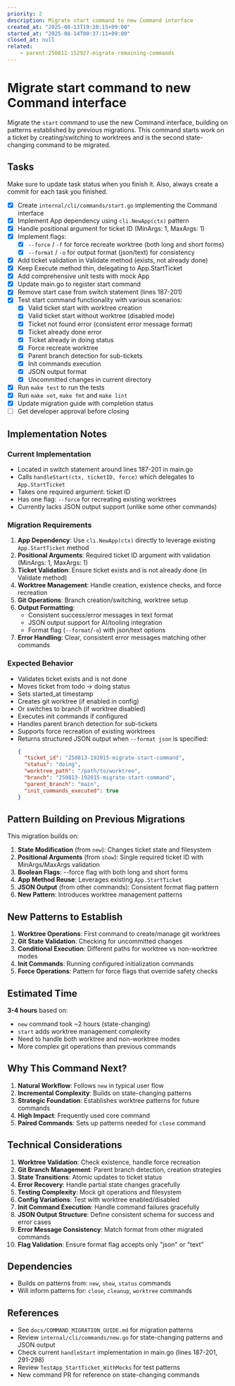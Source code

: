 ```yaml
---
priority: 2
description: Migrate start command to new Command interface
created_at: "2025-08-13T19:20:15+09:00"
started_at: "2025-08-14T00:37:11+09:00"
closed_at: null
related:
    - parent:250812-152927-migrate-remaining-commands
---
```


# Migrate start command to new Command interface

Migrate the `start` command to use the new Command interface, building on patterns established by previous migrations. This command starts work on a ticket by creating/switching to worktrees and is the second state-changing command to be migrated.

## Tasks
Make sure to update task status when you finish it. Also, always create a commit for each task you finished.

- [x] Create `internal/cli/commands/start.go` implementing the Command interface
- [x] Implement App dependency using `cli.NewApp(ctx)` pattern
- [x] Handle positional argument for ticket ID (MinArgs: 1, MaxArgs: 1)
- [x] Implement flags:
  - [x] `--force` / `-f` for force recreate worktree (both long and short forms)
  - [x] `--format` / `-o` for output format (json/text) for consistency
- [x] Add ticket validation in Validate method (exists, not already done)
- [x] Keep Execute method thin, delegating to App.StartTicket
- [x] Add comprehensive unit tests with mock App
- [x] Update main.go to register start command
- [x] Remove start case from switch statement (lines 187-201)
- [x] Test start command functionality with various scenarios:
  - [x] Valid ticket start with worktree creation
  - [x] Valid ticket start without worktree (disabled mode)
  - [x] Ticket not found error (consistent error message format)
  - [x] Ticket already done error
  - [x] Ticket already in doing status
  - [x] Force recreate worktree
  - [x] Parent branch detection for sub-tickets
  - [x] Init commands execution
  - [x] JSON output format
  - [x] Uncommitted changes in current directory
- [x] Run `make test` to run the tests
- [x] Run `make vet`, `make fmt` and `make lint`
- [x] Update migration guide with completion status
- [ ] Get developer approval before closing

## Implementation Notes

### Current Implementation
- Located in switch statement around lines 187-201 in main.go
- Calls `handleStart(ctx, ticketID, force)` which delegates to `App.StartTicket`
- Takes one required argument: ticket ID
- Has one flag: `--force` for recreating existing worktrees
- Currently lacks JSON output support (unlike some other commands)

### Migration Requirements
1. **App Dependency**: Use `cli.NewApp(ctx)` directly to leverage existing `App.StartTicket` method
2. **Positional Arguments**: Required ticket ID argument with validation (MinArgs: 1, MaxArgs: 1)
3. **Ticket Validation**: Ensure ticket exists and is not already done (in Validate method)
4. **Worktree Management**: Handle creation, existence checks, and force recreation
5. **Git Operations**: Branch creation/switching, worktree setup
6. **Output Formatting**: 
   - Consistent success/error messages in text format
   - JSON output support for AI/tooling integration
   - Format flag (`--format`/`-o`) with json/text options
7. **Error Handling**: Clear, consistent error messages matching other commands

### Expected Behavior
- Validates ticket exists and is not done
- Moves ticket from todo → doing status  
- Sets started_at timestamp
- Creates git worktree (if enabled in config)
- Or switches to branch (if worktree disabled)
- Executes init commands if configured
- Handles parent branch detection for sub-tickets
- Supports force recreation of existing worktrees
- Returns structured JSON output when `--format json` is specified:
  ```json
  {
    "ticket_id": "250813-192015-migrate-start-command",
    "status": "doing",
    "worktree_path": "/path/to/worktree",
    "branch": "250813-192015-migrate-start-command",
    "parent_branch": "main",
    "init_commands_executed": true
  }
  ```

## Pattern Building on Previous Migrations

This migration builds on:
1. **State Modification** (from `new`): Changes ticket state and filesystem
2. **Positional Arguments** (from `show`): Single required ticket ID with MinArgs/MaxArgs validation
3. **Boolean Flags**: --force flag with both long and short forms
4. **App Method Reuse**: Leverages existing `App.StartTicket`
5. **JSON Output** (from other commands): Consistent format flag pattern
6. **New Pattern**: Introduces worktree management patterns

## New Patterns to Establish

1. **Worktree Operations**: First command to create/manage git worktrees
2. **Git State Validation**: Checking for uncommitted changes
3. **Conditional Execution**: Different paths for worktree vs non-worktree modes
4. **Init Commands**: Running configured initialization commands
5. **Force Operations**: Pattern for force flags that override safety checks

## Estimated Time
**3-4 hours** based on:
- `new` command took ~2 hours (state-changing)
- `start` adds worktree management complexity
- Need to handle both worktree and non-worktree modes
- More complex git operations than previous commands

## Why This Command Next?

1. **Natural Workflow**: Follows `new` in typical user flow
2. **Incremental Complexity**: Builds on state-changing patterns
3. **Strategic Foundation**: Establishes worktree patterns for future commands
4. **High Impact**: Frequently used core command
5. **Paired Commands**: Sets up patterns needed for `close` command

## Technical Considerations

1. **Worktree Validation**: Check existence, handle force recreation
2. **Git Branch Management**: Parent branch detection, creation strategies
3. **State Transitions**: Atomic updates to ticket status
4. **Error Recovery**: Handle partial state changes gracefully
5. **Testing Complexity**: Mock git operations and filesystem
6. **Config Variations**: Test with worktree enabled/disabled
7. **Init Command Execution**: Handle command failures gracefully
8. **JSON Output Structure**: Define consistent schema for success and error cases
9. **Error Message Consistency**: Match format from other migrated commands
10. **Flag Validation**: Ensure format flag accepts only "json" or "text"

## Dependencies
- Builds on patterns from: `new`, `show`, `status` commands
- Will inform patterns for: `close`, `cleanup`, `worktree` commands

## References

- See `docs/COMMAND_MIGRATION_GUIDE.md` for migration patterns
- Review `internal/cli/commands/new.go` for state-changing patterns and JSON output
- Check current `handleStart` implementation in main.go (lines 187-201, 291-298)
- Review `TestApp_StartTicket_WithMocks` for test patterns
- New command PR for reference on state-changing commands